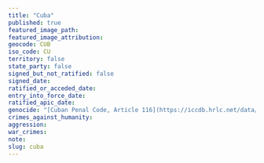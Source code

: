 ```yaml
---
title: "Cuba"
published: true
featured_image_path:
featured_image_attribution:
geocode: CUB
iso_code: CU
territory: false
state_party: false
signed_but_not_ratified: false
signed_date:
ratified_or_acceded_date:
entry_into_force_date:
ratified_apic_date:
genocide: "[Cuban Penal Code, Article 116](https://iccdb.hrlc.net/data/doc/712/)"
crimes_against_humanity:
aggression:
war_crimes:
note:
slug: cuba
---
```

